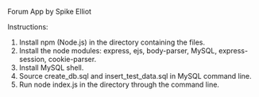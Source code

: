 Forum App by Spike Elliot

Instructions:
1. Install npm (Node.js) in the directory containing the files.
2. Install the node modules: express, ejs, body-parser, MySQL, express-session, cookie-parser.
3. Install MySQL shell.
4. Source create_db.sql and insert_test_data.sql in MySQL command line.
5. Run node index.js in the directory through the command line.
